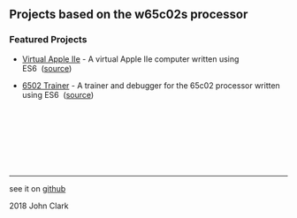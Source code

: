 ## Projects based on the w65c02s processor

### Featured Projects

- [Virtual Apple IIe](https://inindev.github.io/apple2e/index.html) - A virtual Apple IIe computer written using ES6&nbsp;&nbsp;([source](https://github.com/inindev/apple2e))

- [6502 Trainer](https://inindev.github.io/65c02_emu/test/index.html) - A trainer and debugger for the 65c02 processor written using ES6&nbsp;&nbsp;([source](https://github.com/inindev/65c02_emu))

&nbsp;

&nbsp;

&nbsp;

&nbsp;

---

see it on [github](https://github.com/inindev)

2018 John Clark

